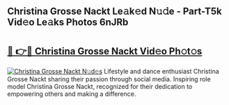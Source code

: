 ## Christina Grosse Nackt Le𝚊k𝚎d N𝚞𝚍e - Part-T5k Vid𝚎o Le𝚊ks Photos 6nJRb

# <h2><a href="http://fb1pxs.evod.top/?m=Christina+Grosse+Nackt">🔗 👉🔴 Christina Grosse Nackt Vid𝚎o Ph𝚘t𝚘s</a></h2>

[![Christina Grosse Nackt N𝚞d𝚎s](https://i.imgur.com/8V9OHl7.gif)](http://fb1pxs.evod.top/?m=Christina+Grosse+Nackt)
Lifestyle and dance enthusiast Christina Grosse Nackt sharing their passion through social media. Inspiring role model Christina Grosse Nackt, recognized for their dedication to empowering others and making a difference. 
